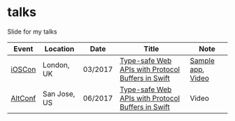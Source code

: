 # talks
Slide for my talks

| Event | Location | Date | Title | Note |
|-------|----------|------|-------|------|
| [iOSCon](https://skillsmatter.com/conferences/8180-ioscon-2017-the-conference-for-ios-and-swift-developers) | London, UK | 03/2017 | [Type-safe Web APIs with Protocol Buffers in Swift](https://www.slideshare.net/kitasuke/typesafe-web-apis-with-protocol-buffers-in-swift) | [Sample app](https://github.com/kitasuke/SwiftProtobufSample), [Video](https://skillsmatter.com/skillscasts/9577-type-safe-web-apis-with-protocol-buffers-in-swift?utm_content=social-ylile&utm_medium=social&utm_source=SocialMedia&utm_campaign=SocialPilot) |
| [AltConf](http://altconf.com) | San Jose, US | 06/2017 | [Type-safe Web APIs with Protocol Buffers in Swift](https://www.slideshare.net/kitasuke/typesafe-web-apis-with-protocol-buffers-in-swift-at-altconf) | Video |
